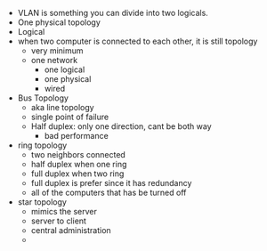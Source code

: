 - VLAN is something you can divide into two logicals.
- One physical topology
- Logical 
- when two computer is connected to each other, it is still topology
    - very minimum
    - one network
        - one logical
        - one physical
        - wired
- Bus Topology
    - aka line topology
    - single point of failure
    - Half duplex: only one direction, cant be both way
        - bad performance
- ring topology
    - two neighbors connected
    - half duplex when one ring
    - full duplex when two ring
    - full duplex is prefer since it has redundancy
    - all of the computers that has be turned off
- star topology
    - mimics the server
    - server to client
    - central administration
    - 